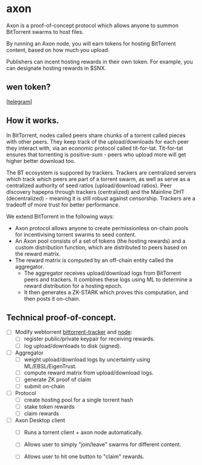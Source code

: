 
axon
====

Axon is a proof-of-concept protocol which allows anyone to summon BitTorrent swarms to host files.

By running an Axon node, you will earn tokens for hosting BitTorrent content, based on how much you upload.

Publishers can incent hosting rewards in their own token. For example, you can designate hosting rewards in $SNX.

## wen token?

\[[telegram](https://t.me/+Vr5fdICI1bI0Njk1)\]

## How it works.

In BitTorrent, nodes called peers share chunks of a torrent called pieces with other peers. They keep track of the upload/downloads for each peer they interact with, via an economic protocol called tit-for-tat. Tit-for-tat ensures that torrenting is positive-sum - peers who upload more will get higher better download too.

The BT ecosystem is suppored by trackers. Trackers are centralized servers which track which peers are part of a torrent swarm, as well as serve as a centralized authority of seed ratios (upload/download ratios). Peer discovery hapepns through trackers (centralized) and the Mainline DHT (decentralized) - meaning it is still robust against censorship. Trackers are a tradeoff of more trust for better performance.

We extend BitTorrent in the following ways:

 - Axon protocol allows anyone to create permissionless on-chain pools for incentivising torrent swarms to seed content.
 - An Axon pool consists of a set of tokens (the hosting rewards) and a custom distribution function, which are distributed to peers based on the reward matrix.
 - The reward matrix is computed by an off-chain entity called the aggregator.
   - The aggregator receives upload/download logs from BitTorrent peers and trackers. It combines these logs using ML to determine a reward distribution for a hosting epoch.
   - It then generates a ZK-STARK which proves this computation, and then posts it on-chain.

## Technical proof-of-concept.

 - [ ] Modify webtorrent [bittorrent-tracker](https://github.com/webtorrent/bittorrent-tracker) and [node](https://github.com/webtorrent/webtorrent):
   - [ ] register public/private keypair for receiving rewards.
   - [ ] log upload/downloads to disk (signed).
 - [ ] Aggregator 
   - [ ] weight upload/download logs by uncertainty using ML/EBSL/EigenTrust.
   - [ ] compute reward matrix from upload/download logs.
   - [ ] generate ZK proof of claim
   - [ ] submit on-chain
 - [ ] Protocol
   - [ ] create hosting pool for a single torrent hash
   - [ ] stake token rewards
   - [ ] claim rewards
 - [ ] Axon Desktop client
   - [ ] Runs a torrent client + axon node automatically.
   - [ ] Allows user to simply "join/leave" swarms for different content.
   - [ ] Allows user to hit one button to "claim" rewards.




